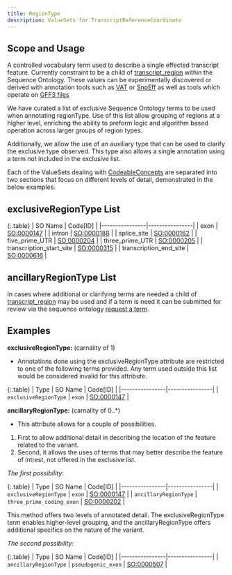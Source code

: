 ```yaml
---
title: RegionType
description: ValueSets for TranscriptReferenceCoordinate
---
```


Scope and Usage
---------------

A controlled vocabulary term used to describe a single effected transcript feature. Currently constraint to be a child of [transcript_region](http://www.sequenceontology.org/browser/current_svn/term/SO:0000833) within the Sequence Ontology.  These values can be experimentally discovered or derived with annotation tools such as [VAT](http://www.yandell-lab.org/software/vaast.html) or [SnpEff](http://snpeff.sourceforge.net/) as well as tools which operate on [GFF3 files](http://www.sequenceontology.org/resources/gff3.html)

We have curated a list of exclusive Sequence Ontology terms to be used when annotating regionType.  Use of this list allow grouping of regions at a higher level, enriching the ability to preform logic and algorithm based operation across larger groups of region types.

Additionally, we allow the use of an auxiliary type that can be used to clarify the exclusive type observed.  This type also allows a single annotation using a term not included in the exclusive list.

Each of the ValueSets dealing with [CodeableConcepts](http://www.hl7.org/implement/standards/fhir/datatypes.html#CodeableConcept) are separated into two sections that focus on different levels of detail, demonstrated in the below examples.


exclusiveRegionType List
-------------------------

{:.table}
| SO Name | Code[ID] | 
|----------------|----------------|
| exon | [SO:0000147](http://www.sequenceontology.org/browser/current_svn/term/SO:0000147) |
| intron | [SO:0000188](http://www.sequenceontology.org/browser/current_svn/term/SO:0000188) |
| splice_site | [SO:0000162](http://www.sequenceontology.org/browser/current_svn/term/SO:0000162) |
| five_prime_UTR | [SO:0000204](http://www.sequenceontology.org/browser/current_svn/term/SO:0000204) |
| three_prime_UTR | [SO:0000205](http://www.sequenceontology.org/browser/current_svn/term/SO:0000205) |
| transcription_start_site | [SO:0000315](http://www.sequenceontology.org/browser/current_svn/term/SO:0000315) |
| transcription_end_site | [SO:0000616](http://www.sequenceontology.org/browser/current_svn/term/SO:0000616) |


ancillaryRegionType List
------------------------

In cases where additional or clarifying terms are needed a child of [transcript_region]( http://www.sequenceontology.org/browser/current_svn/term/SO:0000833) may be used and if a term is need it can be submitted for review via the sequence ontology [request a term]( http://sourceforge.net/p/song/term-tracker/).


Examples
--------

**exclusiveRegionType:** (carnality of 1)

* Annotations done using the exclusiveRegionType attribute are restricted to one of the following terms provided.  Any term used outside this list would be considered invalid for this attribute.

{:.table}
| Type | SO Name | Code[ID] | 
|----------------|----------------|
| `exclusiveRegionType` | `exon` | [SO:0000147](http://www.sequenceontology.org/browser/current_svn/term/SO:0000147) |


**ancillaryRegionType:** (carnality of 0..*)

* This attribute allows for a couple of possibilities.  
1. First to allow additional detail in describing the location of the feature related to the variant.
2. Second, it allows the uses of terms that may better describe the feature of intrest, not offered in the exclusive list.

_The first possibility:_

{:.table}
| Type | SO Name | Code[ID] | 
|----------------|----------------|
| `exclusiveRegionType` | `exon` | [SO:0000147](http://www.sequenceontology.org/browser/current_svn/term/SO:0000147) |
| `ancillaryRegionType` | `three_prime_coding_exon` | [SO:0000202](http://www.sequenceontology.org/browser/current_svn/term/SO:0000202) |

This method offers two levels of annotated detail.  The exclusiveRegionType term enables higher-level grouping, and the ancillaryRegionType offers additional specifics on the nature of the variant. 

_The second possibility:_

{:.table}
| Type | SO Name | Code[ID] | 
|----------------|----------------|
| `ancillaryRegionType` | `pseudogenic_exon` | [SO:0000507](http://www.sequenceontology.org/browser/current_svn/term/SO:0000507) |






